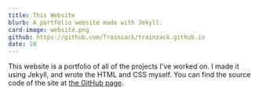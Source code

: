 ```yaml
---
title: This Website
blurb: A portfolio website made with Jekyll.
card-image: website.png
github: https://github.com/Trainzack/trainzack.github.io
date: 10
---
```


This website is a portfolio of all of the projects I've worked on. I made it using Jekyll, and wrote the HTML and CSS myself. You can find the source code of the site at [the GitHub page](https://github.com/Trainzack/trainzack.github.io).
